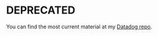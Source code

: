 # DEPRECATED

You can find the most current material at my [Datadog repo](https://github.com/yafernandes/datadog/tree/master/kubernetes).
